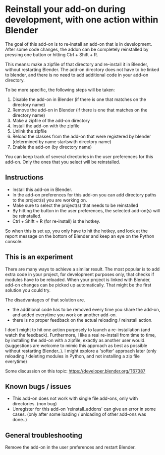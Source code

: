 # Reinstall your add-on during development, with one action within Blender

The goal of this add-on is to re-install an add-on that is in development.
After some code changes, the addon can be completely reinstalled by pressing one button or hitting Ctrl + Shift + R.

This means: make a zipfile of that directory and re-install it in Blender, without restarting Blender.
The add-on directory does not have to be linked to blender, and there is no need to add additional code in your add-on directory.

To be more specific, the following steps will be taken:

1) Disable the add-on in Blender (if there is one that matches on the directory name)
2) Remove the add-on in Blender (if there is one that matches on the directory name)
3) Make a zipfile of the add-on directory
4) Install the add-on with the zipfile
5) Unlink the zipfile
6) Reload the classes from the add-on that were registered by blender
   (determined by name startswith directory name)
7) Enable the add-on (by directory name)

You can keep track of several directories in the user preferences for this add-on. Only the ones that you select will be reinstalled.


## Instructions

- Install this add-on in Blender.
- In the add-on preferences for this add-on you can add directory paths to the project(s) you are working on.
- Make sure to select the project(s) that needs to be reinstalled
- By hitting the button in the user preferences, the selected add-on(s) will be reinstalled.
- Ctrl + Shift + R (for re-install) is the hotkey.
  
So when this is set up, you only have to hit the hotkey, and look at the report message on the bottom of Blender 
  and keep an eye on the Python console.


## This is an experiment
There are many ways to achieve a similar result.
The most popular is to add extra code in your project, for development purposes only, that checks if modules have to be reloaded.
When your project is linked with Blender, add-on changes can be picked up automatically.
That might be the first solution you could try.

The disadvantages of that solution are.
- the additional code has to be removed every time you share the add-on, and added everytime you work on another add-on.
- there is no proper feedback on the actual reloading / reinstall action.
  
I don't might to hit one action purposely to launch a re-installation (and watch the feedback). 
Furthermore, I like a real re-install from time to time, by installing the add-on with a zipfile, exactly as another user would. 
(suggestions are welcome to mimic this approach as best as possible without restarting Blender..).
I might explore a 'softer' approach later (only reloading / deleting modules in Python, and not installing a zip file everytime)

Some discussion on this topic: https://developer.blender.org/T67387


## Known bugs / issues
- This add-on does not work with single file add-ons, only with directories. (non bug)
- Unregister for this add-on 'reinstall_addons' can give an error in some cases.
  (only after some loading / unloading of other add-ons was done..)
  
## General troubleshooting
Remove the add-on in the user preferences and restart Blender.

